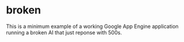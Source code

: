 broken
===

This is a minimum example of a working Google App Engine application running a broken AI that just reponse with 500s.

